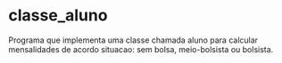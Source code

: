 # classe_aluno

Programa que implementa uma classe chamada aluno para calcular
mensalidades de acordo situacao: sem bolsa, meio-bolsista ou bolsista.


